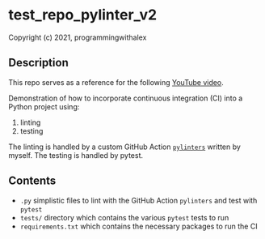 # test_repo_pylinter_v2

Copyright (c) 2021, programmingwithalex

## Description

This repo serves as a reference for the following [YouTube video](https://www.youtube.com/watch?v=rY-igT2N8zU&list=PL0dOL8Z7pG3J6t1pqRQiNarBGY-ZnIJcq&index=2).

Demonstration of how to incorporate continuous integration (CI) into a Python project using:

1. linting
2. testing

The linting is handled by a custom GitHub Action [`pylinters`](https://github.com/marketplace/actions/pylinters) written by myself. The testing is handled by pytest.

## Contents

* `.py` simplistic files to lint with the GitHub Action `pylinters` and test with `pytest`
* `tests/` directory which contains the various `pytest` tests to run
* `requirements.txt` which contains the necessary packages to run the CI
